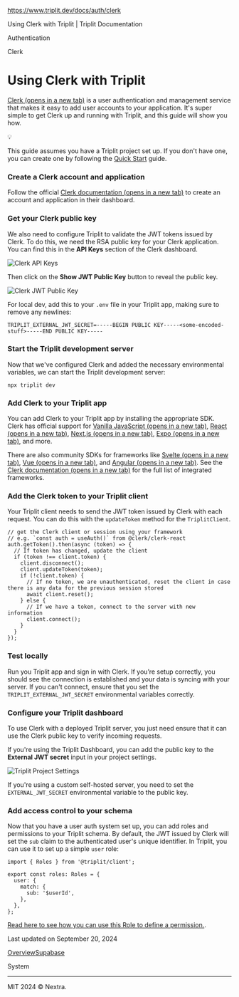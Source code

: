 https://www.triplit.dev/docs/auth/clerk

Using Clerk with Triplit | Triplit Documentation


Authentication

Clerk

Using Clerk with Triplit
========================

[Clerk (opens in a new tab)](https://clerk.com) is a user authentication and management service that makes it easy to add user accounts to your application. It's super simple to get Clerk up and running with Triplit, and this guide will show you how.

💡

This guide assumes you have a Triplit project set up. If you don't have one, you can create one by following the [Quick Start](/docs/quick-start) guide.

### Create a Clerk account and application[](#create-a-clerk-account-and-application)

Follow the official [Clerk documentation (opens in a new tab)](https://docs.clerk.dev/) to create an account and application in their dashboard.

### Get your Clerk public key[](#get-your-clerk-public-key)

We also need to configure Triplit to validate the JWT tokens issued by Clerk. To do this, we need the RSA public key for your Clerk application. You can find this in the **API Keys** section of the Clerk dashboard.

![Clerk API Keys](/docs/_next/image?url=%2Fdocs%2F_next%2Fstatic%2Fmedia%2Fapi-keys-overview.b06e6436.png&w=3840&q=75)

Then click on the **Show JWT Public Key** button to reveal the public key.

![Clerk JWT Public Key](/docs/_next/image?url=%2Fdocs%2F_next%2Fstatic%2Fmedia%2Fapi-keys-public-key.ecf827f2.png&w=3840&q=75)

For local dev, add this to your `.env` file in your Triplit app, making sure to remove any newlines:

    TRIPLIT_EXTERNAL_JWT_SECRET=-----BEGIN PUBLIC KEY-----<some-encoded-stuff>-----END PUBLIC KEY-----

### Start the Triplit development server[](#start-the-triplit-development-server)

Now that we've configured Clerk and added the necessary environmental variables, we can start the Triplit development server:

    npx triplit dev

### Add Clerk to your Triplit app[](#add-clerk-to-your-triplit-app)

You can add Clerk to your Triplit app by installing the appropriate SDK. Clerk has official support for [Vanilla JavaScript (opens in a new tab)](https://clerk.com/docs/quickstarts/javascript), [React (opens in a new tab)](https://clerk.com/docs/quickstarts/react), [Next.js (opens in a new tab)](https://clerk.com/docs/quickstarts/nextjs), [Expo (opens in a new tab)](https://clerk.com/docs/quickstarts/expo), and more.

There are also community SDKs for frameworks like [Svelte (opens in a new tab)](https://github.com/markjaquith/clerk-sveltekit), [Vue (opens in a new tab)](https://vue-clerk.vercel.app/), and [Angular (opens in a new tab)](https://github.com/anagstef/ngx-clerk?tab=readme-ov-file#ngx-clerk). See the [Clerk documentation (opens in a new tab)](https://clerk.com/docs) for the full list of integrated frameworks.

### Add the Clerk token to your Triplit client[](#add-the-clerk-token-to-your-triplit-client)

Your Triplit client needs to send the JWT token issued by Clerk with each request. You can do this with the `updateToken` method for the `TriplitClient`.

    // get the Clerk client or session using your framework
    // e.g. `const auth = useAuth()` from @clerk/clerk-react
    auth.getToken().then(async (token) => {
      // If token has changed, update the client
      if (token !== client.token) {
        client.disconnect();
        client.updateToken(token);
        if (!client.token) {
          // If no token, we are unauthenticated, reset the client in case there is any data for the previous session stored
          await client.reset();
        } else {
          // If we have a token, connect to the server with new information
          client.connect();
        }
      }
    });

### Test locally[](#test-locally)

Run you Triplit app and sign in with Clerk. If you’re setup correctly, you should see the connection is established and your data is syncing with your server. If you can't connect, ensure that you set the `TRIPLIT_EXTERNAL_JWT_SECRET` environmental variables correctly.

### Configure your Triplit dashboard[](#configure-your-triplit-dashboard)

To use Clerk with a deployed Triplit server, you just need ensure that it can use the Clerk public key to verify incoming requests.

If you're using the Triplit Dashboard, you can add the public key to the **External JWT secret** input in your project settings.

![Triplit Project Settings](/docs/_next/image?url=%2Fdocs%2F_next%2Fstatic%2Fmedia%2Fauthentication.bb99cfba.png&w=3840&q=75)

If you're using a custom self-hosted server, you need to set the `EXTERNAL_JWT_SECRET` environmental variable to the public key.

### Add access control to your schema[](#add-access-control-to-your-schema)

Now that you have a user auth system set up, you can add roles and permissions to your Triplit schema. By default, the JWT issued by Clerk will set the `sub` claim to the authenticated user's unique identifier. In Triplit, you can use it to set up a simple `user` role:

    import { Roles } from '@triplit/client';
     
    export const roles: Roles = {
      user: {
        match: {
          sub: '$userId',
        },
      },
    };

[Read here to see how you can use this Role to define a permission.](/docs/docs/schemas/permissions).

Last updated on September 20, 2024

[Overview](/docs/auth "Overview")[Supabase](/docs/auth/supabase "Supabase")

System

* * *

MIT 2024 © Nextra.
